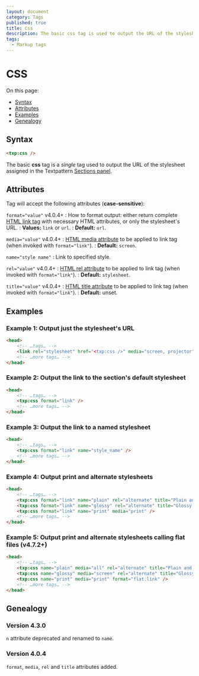 ```yaml
---
layout: document
category: Tags
published: true
title: Css
description: The basic css tag is used to output the URL of the stylesheet assigned in the Textpattern Sections panel.
tags:
  - Markup tags
---
```


# CSS

On this page:

* [Syntax](#syntax)
* [Attributes](#attributes)
* [Examples](#examples)
* [Genealogy](#genealogy)

## Syntax

~~~ html
<txp:css />
~~~

The basic **css** tag is a *single* tag used to output the URL of the stylesheet assigned in the Textpattern [Sections panel](https://docs.textpattern.com/administration/sections-panel).

## Attributes

Tag will accept the following attributes (**case-sensitive**):

`format="value"` <span class="footnote warning">v4.0.4+</span>
: How to format output: either return complete [HTML link tag](https://developer.mozilla.org/en-US/docs/Web/HTML/Element/link) with necessary HTML attributes, or only the stylesheet's URL.
: **Values:** `link` or `url`.
: **Default:** `url`.

`media="value"` <span class="footnote warning">v4.0.4+</span>
: [HTML media attribute](https://developer.mozilla.org/en-US/docs/Web/CSS/Media_Queries/Using_media_queries) to be applied to link tag (when invoked with `format="link"`).
: **Default:** `screen`.

`name="style name"`
: Link to specified style.

`rel="value"` <span class="footnote warning">v4.0.4+</span>
: [HTML rel attribute](https://developer.mozilla.org/en-US/docs/Web/HTML/Link_types) to be applied to link tag (when invoked with `format="link"`).
: **Default:** `stylesheet`.

`title="value"` <span class="footnote warning">v4.0.4+</span>
: [HTML title attribute](https://developer.mozilla.org/en-US/docs/Web/HTML/Global_attributes#title) to be applied to link tag (when invoked with `format="link"`).
: **Default:** unset.

## Examples

### Example 1: Output just the stylesheet's URL

~~~ html
<head>
    <!-- …tags… -->
    <link rel="stylesheet" href="<txp:css />" media="screen, projector">
    <!-- …more tags… -->
</head>
~~~

### Example 2: Output the link to the section's default stylesheet

~~~ html
<head>
    <!-- …tags… -->
    <txp:css format="link" />
    <!-- …more tags… -->
</head>
~~~

### Example 3: Output the link to a named stylesheet

~~~ html
<head>
    <!-- …tags… -->
    <txp:css format="link" name="style_name" />
    <!-- …more tags… -->
</head>
~~~

### Example 4: Output print and alternate stylesheets

~~~ html
<head>
    <!-- …tags… -->
    <txp:css format="link" name="plain" rel="alternate" title="Plain and simple style" />
    <txp:css format="link" name="glossy" rel="alternate" title="Glossy style" />
    <txp:css format="link" name="print" media="print" />
    <!-- …more tags… -->
</head>
~~~

### Example 5: Output print and alternate stylesheets calling flat files (v4.7.2+)

~~~ html
<head>
    <!-- …tags… -->
    <txp:css name="plain" media="all" rel="alternate" title="Plain and simple style" format="flat.link" />
    <txp:css name="glossy" media="screen" rel="alternate" title="Glossy style" format="flat.link" />
    <txp:css name="print" media="print" format="flat.link" />
    <!-- …more tags… -->
</head>
~~~

## Genealogy

### Version 4.3.0

`n` attribute deprecated and renamed to `name`.

### Version 4.0.4

`format`, `media`, `rel` and `title` attributes added.

